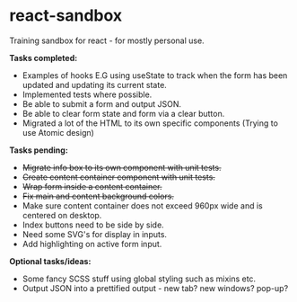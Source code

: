 # react-sandbox
Training sandbox for react - for mostly personal use.

**Tasks completed:**
* Examples of hooks E.G using useState to track when the form has been updated and updating its current state.
* Implemented tests where possible.
* Be able to submit a form and output JSON.
* Be able to clear form state and form via a clear button.
* Migrated a lot of the HTML to its own specific components (Trying to use Atomic design)

**Tasks pending:**
* ~~Migrate info box to its own component with unit tests.~~
* ~~Create content container component with unit tests.~~
* ~~Wrap form inside a content container.~~
* ~~Fix main and content background colors.~~
* Make sure content container does not exceed 960px wide and is centered on desktop.
* Index buttons need to be side by side.
* Need some SVG's for display in inputs.
* Add highlighting on active form input.

**Optional tasks/ideas:**
* Some fancy SCSS stuff using global styling such as mixins etc.
* Output JSON into a prettified output - new tab? new windows? pop-up?
